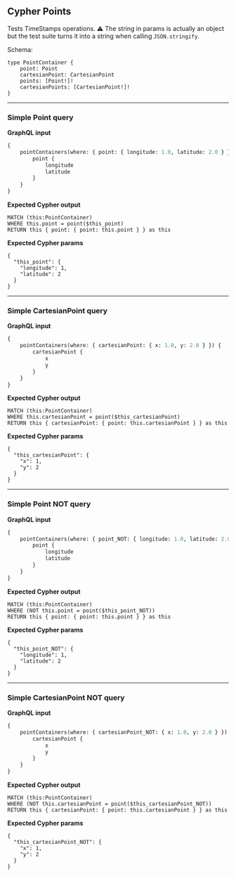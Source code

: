 ## Cypher Points

Tests TimeStamps operations. ⚠ The string in params is actually an object but the test suite turns it into a string when calling `JSON.stringify`.

Schema:

```schema
type PointContainer {
    point: Point
    cartesianPoint: CartesianPoint
    points: [Point!]!
    cartesianPoints: [CartesianPoint!]!
}
```

---

### Simple Point query

**GraphQL input**

```graphql
{
    pointContainers(where: { point: { longitude: 1.0, latitude: 2.0 } }) {
        point {
            longitude
            latitude
        }
    }
}
```

**Expected Cypher output**

```cypher
MATCH (this:PointContainer)
WHERE this.point = point($this_point)
RETURN this { point: { point: this.point } } as this
```

**Expected Cypher params**

```cypher-params
{
  "this_point": {
    "longitude": 1,
    "latitude": 2
  }
}
```

---

### Simple CartesianPoint query

**GraphQL input**

```graphql
{
    pointContainers(where: { cartesianPoint: { x: 1.0, y: 2.0 } }) {
        cartesianPoint {
            x
            y
        }
    }
}
```

**Expected Cypher output**

```cypher
MATCH (this:PointContainer)
WHERE this.cartesianPoint = point($this_cartesianPoint)
RETURN this { cartesianPoint: { point: this.cartesianPoint } } as this
```

**Expected Cypher params**

```cypher-params
{
  "this_cartesianPoint": {
    "x": 1,
    "y": 2
  }
}
```

---

### Simple Point NOT query

**GraphQL input**

```graphql
{
    pointContainers(where: { point_NOT: { longitude: 1.0, latitude: 2.0 } }) {
        point {
            longitude
            latitude
        }
    }
}
```

**Expected Cypher output**

```cypher
MATCH (this:PointContainer)
WHERE (NOT this.point = point($this_point_NOT))
RETURN this { point: { point: this.point } } as this
```

**Expected Cypher params**

```cypher-params
{
  "this_point_NOT": {
    "longitude": 1,
    "latitude": 2
  }
}
```

---

### Simple CartesianPoint NOT query

**GraphQL input**

```graphql
{
    pointContainers(where: { cartesianPoint_NOT: { x: 1.0, y: 2.0 } }) {
        cartesianPoint {
            x
            y
        }
    }
}
```

**Expected Cypher output**

```cypher
MATCH (this:PointContainer)
WHERE (NOT this.cartesianPoint = point($this_cartesianPoint_NOT))
RETURN this { cartesianPoint: { point: this.cartesianPoint } } as this
```

**Expected Cypher params**

```cypher-params
{
  "this_cartesianPoint_NOT": {
    "x": 1,
    "y": 2
  }
}
```
